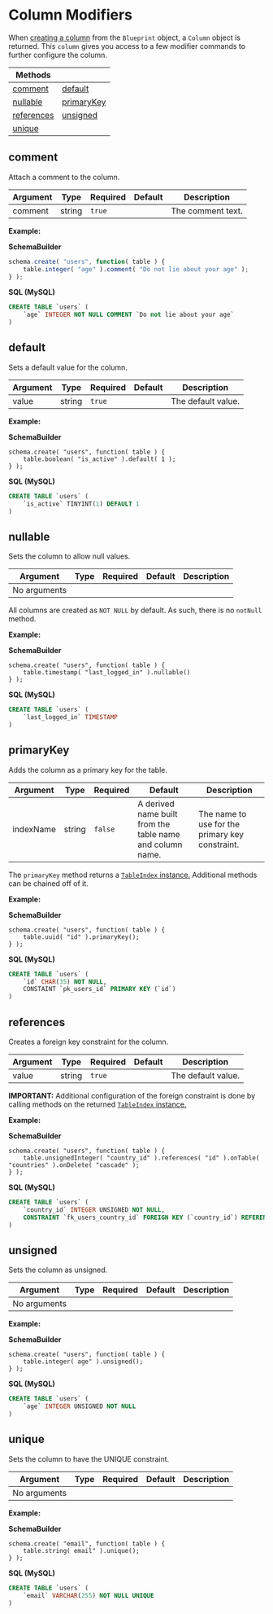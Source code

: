# Column Modifiers

When [creating a column](columns.md) from the `Blueprint` object, a `Column` object is returned. This `column` gives you access to a few modifier commands to further configure the column.

| Methods |  |
| --- | --- |
| [comment](column-modifiers.md#comment) | [default](column-modifiers.md#default) |
| [nullable](column-modifiers.md#nullable) | [primaryKey](column-modifiers.md#primaryKey) |
| [references](column-modifiers.md#references) | [unsigned](column-modifiers.md#unsigned) |
| [unique](column-modifiers.md#unique) |  |

## comment

Attach a comment to the column.

| Argument | Type | Required | Default | Description |
| --- | --- | --- | --- | --- |
| comment | string | `true` |  | The comment text. |

**Example:**

**SchemaBuilder**

```javascript
schema.create( "users", function( table ) {
    table.integer( "age" ).comment( "Do not lie about your age" );
} );
```

**SQL \(MySQL\)**

```sql
CREATE TABLE `users` (
    `age` INTEGER NOT NULL COMMENT `Do not lie about your age`
)
```

## default

Sets a default value for the column.

| Argument | Type | Required | Default | Description |
| --- | --- | --- | --- | --- |
| value | string | `true` |  | The default value. |

**Example:**

**SchemaBuilder**

```text
schema.create( "users", function( table ) {
    table.boolean( "is_active" ).default( 1 );
} );
```

**SQL \(MySQL\)**

```sql
CREATE TABLE `users` (
    `is_active` TINYINT(1) DEFAULT 1
)
```

## nullable

Sets the column to allow null values.

| Argument | Type | Required | Default | Description |
| --- | --- | --- | --- | --- |
| No arguments |  |  |  |  |

All columns are created as `NOT NULL` by default. As such, there is no `notNull` method.

**Example:**

**SchemaBuilder**

```text
schema.create( "users", function( table ) {
    table.timestamp( "last_logged_in" ).nullable()
} );
```

**SQL \(MySQL\)**

```sql
CREATE TABLE `users` (
    `last_logged_in` TIMESTAMP
)
```

## primaryKey

Adds the column as a primary key for the table.

| Argument | Type | Required | Default | Description |
| --- | --- | --- | --- | --- |
| indexName | string | `false` | A derived name built from the table name and column name. | The name to use for the primary key constraint. |

The `primaryKey` method returns a [`TableIndex` instance.](https://github.com/ortus/qb/tree/b0b49b9b35032508e73231da3a39856a7bc9d21b/schema/schema/indexes.md) Additional methods can be chained off of it.

**Example:**

**SchemaBuilder**

```text
schema.create( "users", function( table ) {
    table.uuid( "id" ).primaryKey();
} );
```

**SQL \(MySQL\)**

```sql
CREATE TABLE `users` (
    `id` CHAR(35) NOT NULL,
    CONSTAINT `pk_users_id` PRIMARY KEY (`id`)
)
```

## references

Creates a foreign key constraint for the column.

| Argument | Type | Required | Default | Description |
| --- | --- | --- | --- | --- |
| value | string | `true` |  | The default value. |

**IMPORTANT:** Additional configuration of the foreign constraint is done by calling methods on the returned [`TableIndex` instance.](https://github.com/ortus/qb/tree/b0b49b9b35032508e73231da3a39856a7bc9d21b/schema/schema/indexes.md)

**Example:**

**SchemaBuilder**

```text
schema.create( "users", function( table ) {
    table.unsignedInteger( "country_id" ).references( "id" ).onTable( "countries" ).onDelete( "cascade" );
} );
```

**SQL \(MySQL\)**

```sql
CREATE TABLE `users` (
    `country_id` INTEGER UNSIGNED NOT NULL,
    CONSTRAINT `fk_users_country_id` FOREIGN KEY (`country_id`) REFERENCES `countries` (`id`) ON UPDATE NO ACTION ON DELETE CASCADE
)
```

## unsigned

Sets the column as unsigned.

| Argument | Type | Required | Default | Description |
| --- | --- | --- | --- | --- |
| No arguments |  |  |  |  |

**Example:**

**SchemaBuilder**

```text
schema.create( "users", function( table ) {
    table.integer( age" ).unsigned();
} );
```

**SQL \(MySQL\)**

```sql
CREATE TABLE `users` (
    `age` INTEGER UNSIGNED NOT NULL
)
```

## unique

Sets the column to have the UNIQUE constraint.

| Argument | Type | Required | Default | Description |
| --- | --- | --- | --- | --- |
| No arguments |  |  |  |  |

**Example:**

**SchemaBuilder**

```text
schema.create( "email", function( table ) {
    table.string( email" ).unique();
} );
```

**SQL \(MySQL\)**

```sql
CREATE TABLE `users` (
    `email` VARCHAR(255) NOT NULL UNIQUE
)
```

